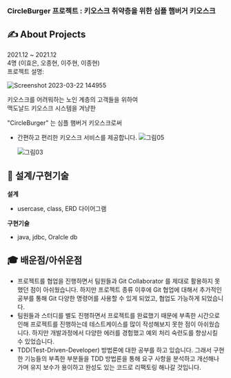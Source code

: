 ### CircleBurger 프로젝트 : 키오스크 취약층을 위한 심플 햄버거 키오스크

## ✍️  About Projects
2021.12 ~ 2021.12     
4명 (이효은, 오종현, 이주현, 이종현)     
프로젝트 설명:     

![Screenshot 2023-03-22 144955](https://user-images.githubusercontent.com/16027417/226813919-899a774c-d168-4250-ba87-94badb3470c9.png)    


키오스크를 어려워하는 노인 계층의 고객들을 위하여  
맥도날드 키오스크 시스템을 겨냥한

"CircleBurger" 는 심플 햄버거 키오스크로써     


- 간편하고 편리한 키오스크 서비스를 제공합니다.
![그림05](https://user-images.githubusercontent.com/16027417/226816339-feb12c7b-9002-4b6d-aaa3-cc0f2ca31505.jpg)


    
     ![그림03](https://user-images.githubusercontent.com/16027417/226816419-e8b2f600-5f54-4993-a33f-65e791206184.jpg)






## 🔨  설계/구현기술   
**설계**
- usercase, class, ERD 다이어그램


**구현기술**
- java, jdbc, Oralcle db    



    
## 🎓  배운점/아쉬운점


-   프로젝트를 협업을 진행하면서 팀원들과 Git Collaborator 를 제대로 활용하지 못했던 점이 아쉬웠습니다. 하지만 프로젝트 종류 이후에 Git 협업에 대해서 추가적인 공부를 통해 Git 다양한 명령어를 사용할 수 있게 되었고, 협업도 가능하게 되었습니다.
- 팀원들과 스터디를 별도 진행하면서 프로젝트를 완료했기 때문에 부족한 시간으로 인해 프로젝트를 진행하는데 테스트케이스를 많이 작성해보지 못한 점이 아쉬웠습니다. 하지만 개발과정에서 다양한 에러를 경험했고 예외 처리 숙련도를 향상시킬 수 있었습니다. 
-   TDD(Test-Driven-Developer) 방법론에 대한 공부를 하고 있습니다. 그래서 구현한 기능들의 부족한 부분들을 TDD 방법론을 통해 요구 사항을 분석하고 개선해나가며 유지 보수가 용이하고 완성도 있는 코드로 리팩토링 해나갈 것입니다.  


